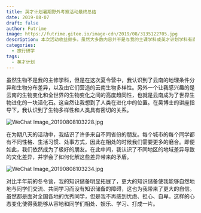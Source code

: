 ```yaml
---
title: 英才计划暑期野外考察活动最终总结
date: 2019-08-07
draft: false
author: Futrime
image: https://futrime.gitee.io/image-cdn/2019/08/3135122705.jpg
description: 本次活动收益颇多。虽然大多数内容并不是与我的主课学科或英才计划学科有直接关系，但这些知识大多是我所从未见闻的，拓展了我的知识面。在学习的过程中，必然存在一定的知识断层，这令我无法很好的吸收老师所讲解的知识。但是老师们都十分平易近人、和蔼可亲，愿意为我讲解我所不了解的知识。或许在大学前，这是拓展我的知识面的最好途径。
categories:
  - 旅行研学
tags:
  - 英才计划
---
```


虽然生物不是我的主修学科，但是在这次夏令营中，我认识到了云南的地理条件分异和生物分布差异，以及由它们营造的云南生物多样性。另外一个让我感兴趣的是云南的生物变化和全世界的生物变化之间的高度趋同性，也就是云南成为了世界生物进化的一块活化石。这自然让我想到了人类在进化中的位置。在吴博士的讲座指导下，我认识到了生物多样性和人类具有密切的关系。

![WeChat Image_20190808103228.jpg][2]

在为期八天的活动中，我结识了许多来自不同省份的朋友。每个城市的每个同学都有不同性格、生活习惯、处事方式，因此在相处的时候我们需要更多的磨合。即便如此，我们依然成为了极好的朋友。在此中间，我认识了不同地区的地域差异导致的文化差异，并学会了如何化解这些差异带来的矛盾。

![WeChat Image_20190808103234.jpg][3]

对比半年前的冬令营，我的知识储备明显拓展了，更大的知识储备使我能够自然地地与同学们交流、共同学习而没有知识储备的障碍，这也为我带来了更大的自信。虽然都是面对全国各地的优秀同学，但是我不再感到忧虑、担心、自卑。这样的心态变化使得我能够从容地和同学们相处、娱乐、学习、打成一片。


  [1]: https://futrime.gitee.io/image-cdn/2019/08/3135122705.jpg
  [2]: https://futrime.gitee.io/image-cdn/2019/08/1424417607.jpg
  [3]: https://futrime.gitee.io/image-cdn/2019/08/1590665004.jpg
